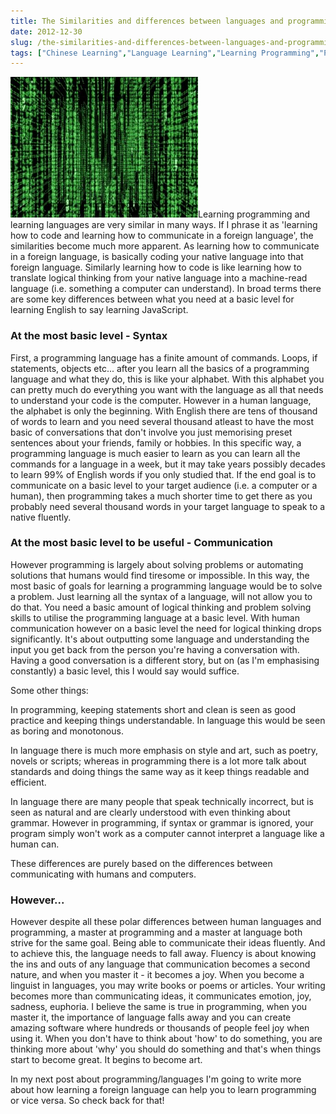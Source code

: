 ```yaml
---
title: The Similarities and differences between languages and programming
date: 2012-12-30
slug: /the-similarities-and-differences-between-languages-and-programming
tags: ["Chinese Learning","Language Learning","Learning Programming","Programming"]
---
```


[![](matrix1-300x225.jpg "matrix1")](http://old.jefflau.net/wp-content/uploads/2012/12/matrix1.jpg)Learning programming and learning languages are very similar in many ways. If I phrase it as 'learning how to code and learning how to communicate in a foreign language', the similarities become much more apparent. As learning how to communicate in a foreign language, is basically coding your native language into that foreign language. Similarly learning how to code is like learning how to translate logical thinking from your native language into a machine-read language (i.e. something a computer can understand). In broad terms there are some key differences between what you need at a basic level for learning English to say learning JavaScript.

### At the most basic level - Syntax

First, a programming language has a finite amount of commands. Loops, if statements, objects etc... after you learn all the basics of a programming language and what they do, this is like your alphabet. With this alphabet you can pretty much do everything you want with the language as all that needs to understand your code is the computer. However in a human language, the alphabet is only the beginning. With English there are tens of thousand of words to learn and you need several thousand atleast to have the most basic of conversations that don't involve you just memorising preset sentences about your friends, family or hobbies. In this specific way, a programming language is much easier to learn as you can learn all the commands for a language in a week, but it may take years possibly decades to learn 99% of English words if you only studied that. If the end goal is to communicate on a basic level to your target audience (i.e. a computer or a human), then programming takes a much shorter time to get there as you probably need several thousand words in your target language to speak to a native fluently.

### At the most basic level to be useful - Communication

However programming is largely about solving problems or automating solutions that humans would find tiresome or impossible. In this way, the most basic of goals for learning a programming language would be to solve a problem. Just learning all the syntax of a language, will not allow you to do that. You need a basic amount of logical thinking and problem solving skills to utilise the programming language at a basic level. With human communication however on a basic level the need for logical thinking drops significantly. It's about outputting some language and understanding the input you get back from the person you're having a conversation with. Having a good conversation is a different story, but on (as I'm emphasising constantly) a basic level, this I would say would suffice.

Some other things:

In programming, keeping statements short and clean is seen as good practice and keeping things understandable. In language this would be seen as boring and monotonous.

In language there is much more emphasis on style and art, such as poetry, novels or scripts; whereas in programming there is a lot more talk about standards and doing things the same way as it keep things readable and efficient.

In language there are many people that speak technically incorrect, but is seen as natural and are clearly understood with even thinking about grammar. However in programming, if syntax or grammar is ignored, your program simply won't work as a computer cannot interpret a language like a human can.

These differences are purely based on the differences between communicating with humans and computers.

### However...

However despite all these polar differences between human languages and programming, a master at programming and a master at language both strive for the same goal. Being able to communicate their ideas fluently. And to achieve this, the language needs to fall away. Fluency is about knowing the ins and outs of any language that communication becomes a second nature, and when you master it - it becomes a joy. When you become a linguist in languages, you may write books or poems or articles. Your writing becomes more than communicating ideas, it communicates emotion, joy, sadness, euphoria. I believe the same is true in programming, when you master it, the importance of language falls away and you can create amazing software where hundreds or thousands of people feel joy when using it. When you don't have to think about 'how' to do something, you are thinking more about 'why' you should do something and that's when things start to become great. It begins to become art.

In my next post about programming/languages I'm going to write more about how learning a foreign language can help you to learn programming or vice versa. So check back for that!